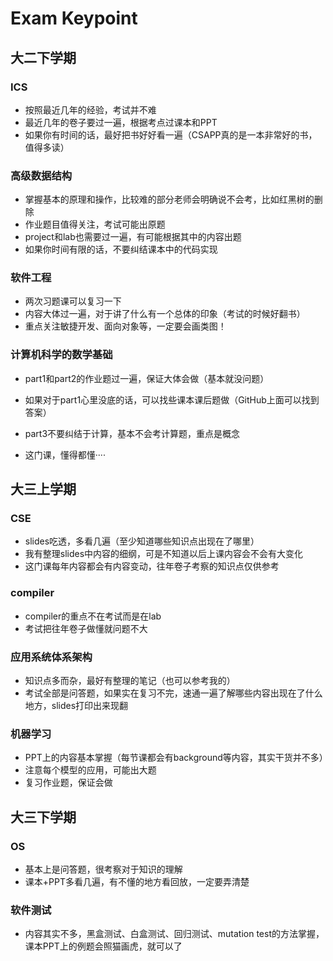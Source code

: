 # Exam Keypoint 



## 大二下学期

### ICS 

- 按照最近几年的经验，考试并不难
- 最近几年的卷子要过一遍，根据考点过课本和PPT
- 如果你有时间的话，最好把书好好看一遍（CSAPP真的是一本非常好的书，值得多读）

### 高级数据结构

- 掌握基本的原理和操作，比较难的部分老师会明确说不会考，比如红黑树的删除
- 作业题目值得关注，考试可能出原题
- project和lab也需要过一遍，有可能根据其中的内容出题
- 如果你时间有限的话，不要纠结课本中的代码实现

### 软件工程

- 两次习题课可以复习一下
- 内容大体过一遍，对于讲了什么有一个总体的印象（考试的时候好翻书）
- 重点关注敏捷开发、面向对象等，一定要会画类图！

### 计算机科学的数学基础

- part1和part2的作业题过一遍，保证大体会做（基本就没问题）
- 如果对于part1心里没底的话，可以找些课本课后题做（GitHub上面可以找到答案）
- part3不要纠结于计算，基本不会考计算题，重点是概念

- 这门课，懂得都懂····



## 大三上学期

### CSE

- slides吃透，多看几遍（至少知道哪些知识点出现在了哪里）
- 我有整理slides中内容的细纲，可是不知道以后上课内容会不会有大变化
- 这门课每年内容都会有内容变动，往年卷子考察的知识点仅供参考

### compiler

- compiler的重点不在考试而是在lab
- 考试把往年卷子做懂就问题不大

### 应用系统体系架构

- 知识点多而杂，最好有整理的笔记（也可以参考我的）
- 考试全部是问答题，如果实在复习不完，速通一遍了解哪些内容出现在了什么地方，slides打印出来现翻

### 机器学习

- PPT上的内容基本掌握（每节课都会有background等内容，其实干货并不多）
- 注意每个模型的应用，可能出大题
- 复习作业题，保证会做



## 大三下学期

### OS

- 基本上是问答题，很考察对于知识的理解
- 课本+PPT多看几遍，有不懂的地方看回放，一定要弄清楚

### 软件测试

- 内容其实不多，黑盒测试、白盒测试、回归测试、mutation test的方法掌握，课本PPT上的例题会照猫画虎，就可以了
